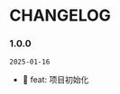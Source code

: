 # CHANGELOG

<!--
  💄 更新UI和样式文件
  ✨ 引入新功能
  🐛 修复bug
  🚑 添加重要补丁
  🎨 改进代码结构/代码格式
  📦 引入新文件/或者新功能
  ✅ 增加测试代码
  📖 添加/更新文档
  🚀 发布新版本
  👌 提高性能/优化
  🔧 修改配置文件
  🌐 多语言/国际化
 -->

### 1.0.0

`2025-01-16`

- 🚀 feat: 项目初始化
